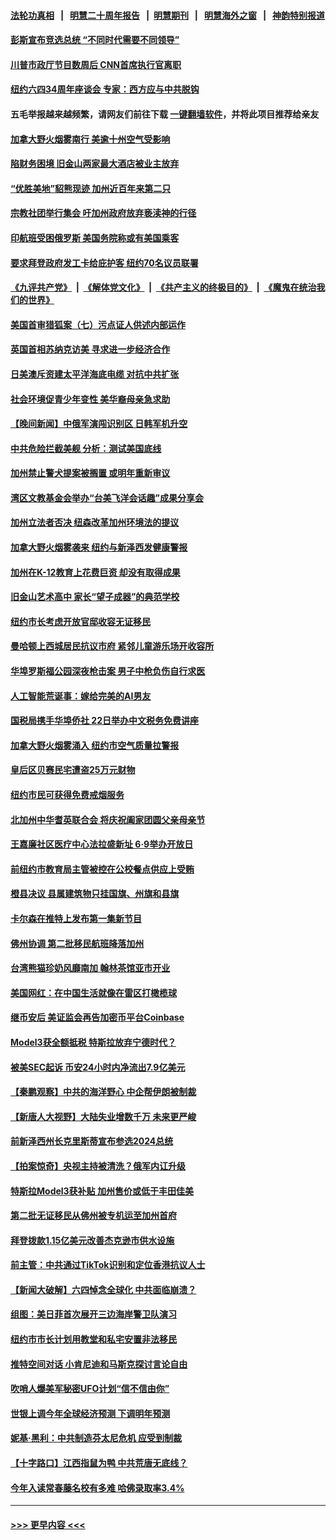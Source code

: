 #### [法轮功真相](https://github.com/gfw-breaker/truth/blob/master/README.md?t=0) &nbsp;&nbsp;|&nbsp;&nbsp; [明慧二十周年报告](https://github.com/gfw-breaker/mh-reports/blob/master/README.md?t=0) &nbsp;&nbsp;|&nbsp;&nbsp;[明慧期刊](https://github.com/gfw-breaker/mh-qikan) &nbsp;&nbsp;|&nbsp;&nbsp; [明慧海外之窗](https://github.com/gfw-breaker/mh-news/blob/master/README.md?t=0) &nbsp;&nbsp;|&nbsp;&nbsp; [神韵特别报道](https://github.com/gfw-breaker/mh-news/blob/master/shenyun.md?t=0)
#### [彭斯宣布竞选总统 “不同时代需要不同领导”](../pages/nsc412/n14011791.md?t=06080043) 
#### [川普市政厅节目数周后 CNN首席执行官离职](../pages/nsc412/n14011790.md?t=06080043) 
#### [纽约六四34周年座谈会 专家：西方应与中共脱钩](../pages/nsc412/n14011457.md?t=06080043) 
#### 五毛举报越来越频繁，请网友们前往下载 [一键翻墙软件](https://github.com/gfw-breaker/ssr-accounts)，并将此项目推荐给亲友
#### [加拿大野火烟雾南行 美逾十州空气受影响](../pages/nsc412/n14011807.md?t=06080043) 
#### [陷财务困境 旧金山两家最大酒店被业主放弃](../pages/nsc412/n14011511.md?t=06080043) 
#### [“优胜美地”貂熊现迹 加州近百年来第二只](../pages/nsc412/n14011290.md?t=06080043) 
#### [宗教社团举行集会 吁加州政府放弃亵渎神的行径](../pages/nsc412/n14011429.md?t=06080043) 
#### [印航班受困俄罗斯 美国务院称或有美国乘客](../pages/nsc412/n14011755.md?t=06080043) 
#### [要求拜登政府发工卡给庇护客 纽约70名议员联署](../pages/nsc412/n14011478.md?t=06080043) 
#### [《九评共产党》](https://github.com/begood0513/9ping.md/blob/master/README.md) &nbsp;|&nbsp; [《解体党文化》](../../../../jtdwh.md/blob/master/README.md)  &nbsp;|&nbsp; [《共产主义的终极目的》](../../../../gczydzjmd.md/blob/master/README.md) &nbsp;|&nbsp; [《魔鬼在统治我们的世界》](../../../../mgztzwmdsj.md/blob/master/README.md) 
#### [美国首审猎狐案（七）污点证人供述内部运作](../pages/nsc412/n14011455.md?t=06080043) 
#### [英国首相苏纳克访美 寻求进一步经济合作](../pages/nsc412/n14011617.md?t=06080043) 
#### [日美澳斥资建太平洋海底电缆 对抗中共扩张](../pages/nsc412/n14011616.md?t=06080043) 
#### [社会环境促青少年变性 美华裔母亲急求助](../pages/nsc412/n14010747.md?t=06080043) 
#### [【晚间新闻】中俄军演闯识别区 日韩军机升空](../pages/nsc412/n14011561.md?t=06080043) 
#### [中共危险拦截美舰 分析：测试美国底线](../pages/nsc412/n14010646.md?t=06080043) 
#### [加州禁止警犬提案被搁置 或明年重新审议](../pages/nsc412/n14011509.md?t=06080043) 
#### [湾区文教基金会举办“台美飞洋会话趣”成果分享会](../pages/nsc412/n14011501.md?t=06080043) 
#### [加州立法者否决 纽森改革加州环境法的提议](../pages/nsc412/n14011497.md?t=06080043) 
#### [加拿大野火烟雾袭来 纽约与新泽西发健康警报](../pages/nsc412/n14011245.md?t=06080043) 
#### [加州在K-12教育上花费巨资 却没有取得成果](../pages/nsc412/n14011484.md?t=06080043) 
#### [旧金山艺术高中 家长“望子成器”的典范学校](../pages/nsc412/n14011449.md?t=06080043) 
#### [纽约市长考虑开放官邸收容无证移民](../pages/nsc412/n14011405.md?t=06080043) 
#### [曼哈顿上西城居民抗议市府 紧邻儿童游乐场开收容所](../pages/nsc412/n14011431.md?t=06080043) 
#### [华埠罗斯福公园深夜枪击案 男子中枪负伤自行求医](../pages/nsc412/n14011440.md?t=06080043) 
#### [人工智能荒诞事：嫁给完美的AI男友](../pages/nsc412/n14011410.md?t=06080043) 
#### [国税局携手华埠侨社 22日举办中文税务免费讲座](../pages/nsc412/n14011433.md?t=06080043) 
#### [加拿大野火烟雾涌入 纽约市空气质量拉警报](../pages/nsc412/n14011436.md?t=06080043) 
#### [皇后区贝赛民宅遭盗25万元财物](../pages/nsc412/n14011438.md?t=06080043) 
#### [纽约市民可获得免费戒烟服务](../pages/nsc412/n14011442.md?t=06080043) 
#### [北加州中华耆英联合会 将庆祝阖家团圆父亲母亲节](../pages/nsc412/n14011444.md?t=06080043) 
#### [王嘉廉社区医疗中心法拉盛新址 6‧9举办开放日](../pages/nsc412/n14011409.md?t=06080043) 
#### [前纽约市教育局主管被控在公校餐点供应上受贿](../pages/nsc412/n14011407.md?t=06080043) 
#### [橙县决议 县属建筑物只挂国旗、州旗和县旗](../pages/nsc412/n14011384.md?t=06080043) 
#### [卡尔森在推特上发布第一集新节目](../pages/nsc412/n14011336.md?t=06080043) 
#### [佛州协调 第二批移民航班降落加州](../pages/nsc412/n14011381.md?t=06080043) 
#### [台湾熊猫珍奶风靡南加 翰林茶馆亚市开业](../pages/nsc412/n14011358.md?t=06080043) 
#### [美国网红：在中国生活就像在雷区打橄榄球](../pages/nsc412/n14011345.md?t=06080043) 
#### [继币安后 美证监会再告加密币平台Coinbase](../pages/nsc412/n14011274.md?t=06080043) 
#### [Model3获全额抵税 特斯拉放弃宁德时代？](../pages/nsc412/n14011278.md?t=06080043) 
#### [被美SEC起诉 币安24小时内净流出7.9亿美元](../pages/nsc412/n14011288.md?t=06080043) 
#### [【秦鹏观察】中共的海洋野心 中企帮伊朗被制裁](../pages/nsc412/n14011282.md?t=06080043) 
#### [【新唐人大视野】大陆失业增数千万 未来更严峻](../pages/nsc412/n14011270.md?t=06080043) 
#### [前新泽西州长克里斯蒂宣布参选2024总统](../pages/nsc412/n14011250.md?t=06080043) 
#### [【拍案惊奇】央视主持被清洗？俄军内讧升级](../pages/nsc412/n14011239.md?t=06080043) 
#### [特斯拉Model3获补贴 加州售价或低于丰田佳美](../pages/nsc412/n14011159.md?t=06080043) 
#### [第二批无证移民从佛州被专机运至加州首府](../pages/nsc412/n14011146.md?t=06080043) 
#### [拜登拨款1.15亿美元改善杰克逊市供水设施](../pages/nsc412/n14011222.md?t=06080043) 
#### [前主管：中共通过TikTok识别和定位香港抗议人士](../pages/nsc412/n14011241.md?t=06080043) 
#### [【新闻大破解】六四悼念全球化 中共面临崩溃？](../pages/nsc412/n14011236.md?t=06080043) 
#### [组图：美日菲首次展开三边海岸警卫队演习](../pages/nsc412/n14011143.md?t=06080043) 
#### [纽约市市长计划用教堂和私宅安置非法移民](../pages/nsc412/n14011174.md?t=06080043) 
#### [推特空间对话 小肯尼迪和马斯克探讨言论自由](../pages/nsc412/n14011163.md?t=06080043) 
#### [吹哨人爆美军秘密UFO计划“信不信由你”](../pages/nsc412/n14011155.md?t=06080043) 
#### [世银上调今年全球经济预测 下调明年预测](../pages/nsc412/n14011150.md?t=06080043) 
#### [妮基‧黑利：中共制造芬太尼危机 应受到制裁](../pages/nsc412/n14011167.md?t=06080043) 
#### [【十字路口】江西指鼠为鸭 中共荒唐无底线？](../pages/nsc412/n14011078.md?t=06080043) 
#### [今年入读常春藤名校有多难 哈佛录取率3.4%](../pages/nsc412/n14010686.md?t=06080043) 

----
#### [ >>> 更早内容 <<< ](../indexes/nsc412-earlier.md)
